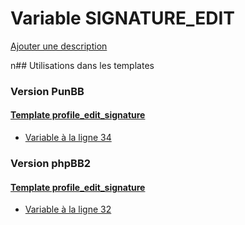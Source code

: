 # Variable SIGNATURE_EDIT
[Ajouter une description](https://fa-tvars.appspot.com/SIGNATURE_EDIT)

n## Utilisations dans les templates

### Version PunBB

#### [Template profile_edit_signature](punbb/profile_edit_signature.md)
* [Variable à la ligne 34](../punbb/profile_edit_signature.tpl#L34)

### Version phpBB2

#### [Template profile_edit_signature](subsilver/profile_edit_signature.md)
* [Variable à la ligne 32](../subsilver/profile_edit_signature.tpl#L32)